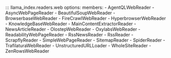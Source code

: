 ::: llama_index.readers.web
    options:
      members:
        - AgentQLWebReader
        - AsyncWebPageReader
        - BeautifulSoupWebReader
        - BrowserbaseWebReader
        - FireCrawlWebReader
        - HyperbrowserWebReader
        - KnowledgeBaseWebReader
        - MainContentExtractorReader
        - NewsArticleReader
        - OlostepWebReader
        - OxylabsWebReader
        - ReadabilityWebPageReader
        - RssNewsReader
        - RssReader
        - ScrapflyReader
        - SimpleWebPageReader
        - SitemapReader
        - SpiderReader
        - TrafilaturaWebReader
        - UnstructuredURLLoader
        - WholeSiteReader
        - ZenRowsWebReader
